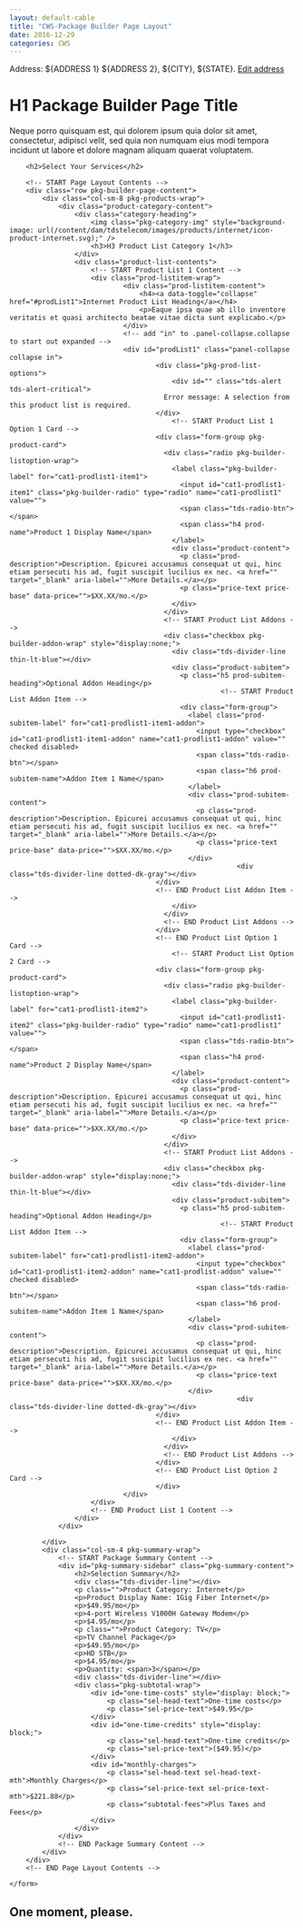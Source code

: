 ```yaml
---
layout: default-cable
title: "CWS-Package Builder Page Layout"
date: 2016-12-29
categories: CWS
---
```

<style>
.affix {
  /*top: 20px;
  width: 213px;*/
}

@media (min-width: 1200px) {
  .affix {
    /*width: 263px;*/
  }
}

.affix-bottom {
  position: absolute;
  /*width: 213px;*/
}

@media (min-width: 1200px) {
  .affix-bottom {
    /*width: 263px;*/
  }
}
</style>
<div class="tds-error-msg tds-error-info">
	<div class="container">
		<p>Address: <span class="userGreeting-address"><span class="has-titleCase">${ADDRESS 1} ${ADDRESS 2}, ${CITY}</span>, <span class="has-allCaps">${STATE}</span></span>. <a href="/visitor/address-entry.html?redirectDestination=%2Fshop.html">Edit address</a></p>
	</div>
</div>
<div class="container">
	<h1 class="page-header">H1 Package Builder Page Title</h1>
	<p>Neque porro quisquam est, qui dolorem ipsum quia dolor sit amet, consectetur, adipisci velit, sed quia non numquam eius modi tempora incidunt ut labore et dolore magnam aliquam quaerat voluptatem.</p>
</div>
<div class="container pkg-builder-container">
	<form method="post" class="pkg-builder-form page-layout">

		<h2>Select Your Services</h2>

		<!-- START Page Layout Contents -->
		<div class="row pkg-builder-page-content">
			<div class="col-sm-8 pkg-products-wrap">
				<div class="product-category-content">
					<div class="category-heading">
						<img class="pkg-category-img" style="background-image: url(/content/dam/tdstelecom/images/products/internet/icon-product-internet.svg);" />
						<h3>H3 Product List Category 1</h3>
					</div>
					<div class="product-list-contents">
						<!-- START Product List 1 Content -->
						<div class="prod-listitem-wrap">
								<div class="prod-listitem-content">
									<h4><a data-toggle="collapse" href="#prodList1">Internet Product List Heading</a></h4>
									<p>Eaque ipsa quae ab illo inventore veritatis et quasi architecto beatae vitae dicta sunt explicabo.</p>
								</div>
								<!-- add "in" to .panel-collapse.collapse to start out expanded -->
								<div id="prodList1" class="panel-collapse collapse in">
										<div class="pkg-prod-list-options">
											<div id="" class="tds-alert tds-alert-critical">
									      Error message: A selection from this product list is required.
									    </div>
											<!-- START Product List 1 Option 1 Card -->
									    <div class="form-group pkg-product-card">
									      <div class="radio pkg-builder-listoption-wrap">
									        <label class="pkg-builder-label" for="cat1-prodlist1-item1">
									          <input id="cat1-prodlist1-item1" class="pkg-builder-radio" type="radio" name="cat1-prodlist1" value="">
									          <span class="tds-radio-btn"></span>
									          <span class="h4 prod-name">Product 1 Display Name</span>
									        </label>
									        <div class="product-content">
									          <p class="prod-description">Description. Epicurei accusamus consequat ut qui, hinc etiam persecuti his ad, fugit suscipit lucilius ex nec. <a href="" target="_blank" aria-label="">More Details.</a></p>
									          <p class="price-text price-base" data-price="">$XX.XX/mo.</p>
									        </div>
									      </div>
									      <!-- START Product List Addons -->
									      <div class="checkbox pkg-builder-addon-wrap" style="display:none;">
									        <div class="tds-divider-line thin-lt-blue"></div>
									        <div class="product-subitem">
									          <p class="h5 prod-subitem-heading">Optional Addon Heading</p>
														<!-- START Product List Addon Item -->
									          <div class="form-group">
									            <label class="prod-subitem-label" for="cat1-prodlist1-item1-addon">
									              <input type="checkbox" id="cat1-prodlist1-item1-addon" name="cat1-prodlist1-addon" value="" checked disabled>
									              <span class="tds-radio-btn"></span>
									              <span class="h6 prod-subitem-name">Addon Item 1 Name</span>
									            </label>
									            <div class="prod-subitem-content">
									              <p class="prod-description">Description. Epicurei accusamus consequat ut qui, hinc etiam persecuti his ad, fugit suscipit lucilius ex nec. <a href="" target="_blank" aria-label="">More Details.</a></p>
									              <p class="price-text price-base" data-price="">$XX.XX/mo.</p>
									            </div>
															<div class="tds-divider-line dotted-dk-gray"></div>
						                </div>
						                <!-- END Product List Addon Item -->
									        </div>
									      </div>
									      <!-- END Product List Addons -->
									    </div>
									    <!-- END Product List Option 1 Card -->
											<!-- START Product List Option 2 Card -->
									    <div class="form-group pkg-product-card">
									      <div class="radio pkg-builder-listoption-wrap">
									        <label class="pkg-builder-label" for="cat1-prodlist1-item2">
									          <input id="cat1-prodlist1-item2" class="pkg-builder-radio" type="radio" name="cat1-prodlist1" value="">
									          <span class="tds-radio-btn"></span>
									          <span class="h4 prod-name">Product 2 Display Name</span>
									        </label>
									        <div class="product-content">
									          <p class="prod-description">Description. Epicurei accusamus consequat ut qui, hinc etiam persecuti his ad, fugit suscipit lucilius ex nec. <a href="" target="_blank" aria-label="">More Details.</a></p>
									          <p class="price-text price-base" data-price="">$XX.XX/mo.</p>
									        </div>
									      </div>
									      <!-- START Product List Addons -->
									      <div class="checkbox pkg-builder-addon-wrap" style="display:none;">
									        <div class="tds-divider-line thin-lt-blue"></div>
									        <div class="product-subitem">
									          <p class="h5 prod-subitem-heading">Optional Addon Heading</p>
														<!-- START Product List Addon Item -->
									          <div class="form-group">
									            <label class="prod-subitem-label" for="cat1-prodlist1-item2-addon">
									              <input type="checkbox" id="cat1-prodlist1-item2-addon" name="cat1-prodlist-addon" value="" checked disabled>
									              <span class="tds-radio-btn"></span>
									              <span class="h6 prod-subitem-name">Addon Item 1 Name</span>
									            </label>
									            <div class="prod-subitem-content">
									              <p class="prod-description">Description. Epicurei accusamus consequat ut qui, hinc etiam persecuti his ad, fugit suscipit lucilius ex nec. <a href="" target="_blank" aria-label="">More Details.</a></p>
									              <p class="price-text price-base" data-price="">$XX.XX/mo.</p>
									            </div>
															<div class="tds-divider-line dotted-dk-gray"></div>
						                </div>
						                <!-- END Product List Addon Item -->
									        </div>
									      </div>
									      <!-- END Product List Addons -->
									    </div>
									    <!-- END Product List Option 2 Card -->
										</div>
								</div>
						</div>
						<!-- END Product List 1 Content -->
					</div>
				</div>

			</div>
			<div class="col-sm-4 pkg-summary-wrap">
				<!-- START Package Summary Content -->
				<div id="pkg-summary-sidebar" class="pkg-summary-content">
					<h2>Selection Summary</h2>
					<div class="tds-divider-line"></div>
					<p class="">Product Category: Internet</p>
					<p>Product Display Name: 1Gig Fiber Internet</p>
					<p>$49.95/mo</p>
					<p>4-port Wireless V1000H Gateway Modem</p>
					<p>$4.95/mo</p>
					<p class="">Product Category: TV</p>
					<p>TV Channel Package</p>
					<p>$49.95/mo</p>
					<p>HD STB</p>
					<p>$4.95/mo</p>
					<p>Quantity: <span>3</span></p>
					<div class="tds-divider-line"></div>
					<div class="pkg-subtotal-wrap">
						<div id="one-time-costs" style="display: block;">
							<p class="sel-head-text">One-time costs</p>
							<p class="sel-price-text">$49.95</p>
						</div>
						<div id="one-time-credits" style="display: block;">
							<p class="sel-head-text">One-time credits</p>
							<p class="sel-price-text">($49.95)</p>
						</div>
						<div id="monthly-charges">
							<p class="sel-head-text sel-head-text-mth">Monthly Charges</p>
							<p class="sel-price-text sel-price-text-mth">$221.88</p>
							<p class="subtotal-fees">Plus Taxes and Fees</p>
						</div>
					</div>
				</div>
				<!-- END Package Summary Content -->
			</div>
		</div>
		<!-- END Page Layout Contents -->

	</form>
</div>

<!-- START Modal -->
<div id="" class="loadingOverlay modal pkg-builder-modal">
	<div class="modal-dialog">
		<div class="modal-content tds-modal">
			<div class="modal-body tds-msg-box">
				<div class="row">
					<div class="tds-msg-box">
						<div class="spinner"></div>
						<h2>One moment, please.</h2>
					</div>
				</div>
			</div>
		</div>
	</div>
</div>
<!-- END Modal -->

<script language="javascript">
	$(document).ready(function() {
		var $productCard = $('.pkg-product-card');
		var $productAddOn = $('.pkg-builder-addon-wrap');

		$("input:radio.pkg-builder-radio").change(function() {
			//removes highlight from other cards, adds it to selected card
			$(this).closest($productCard).siblings().removeClass('is-selected');
			$(this).closest($productCard).addClass('is-selected', this.checked);
			//hides addons from other cards, reveals addon on selected card
			$(this).closest($productCard).siblings().find($productAddOn).hide();
			$(this).closest($productCard).children($productAddOn).show();
		});

		$("input:checkbox.pkg-builder-radio").change(function() {
			$(this).closest($productCard).toggleClass('is-selected', this.checked);
			$(this).closest($productCard).children($productAddOn).show();
		});
		//each new number spinner needs to be initiated here
		$("input[name='catchSTBadd']").TouchSpin({
			min: 0,
			max: 10,
			initval: 0
		});
		$("input[name='HDSTBadd']").TouchSpin({
			min: 0,
			max: 5,
			initval: 0
		});
		$('[data-clampedwidth]').each(function() {
			var elem = $(this);
			var parentPanel = elem.data('clampedwidth');
			var resizeFn = function() {
				var sideBarNavWidth = $(parentPanel).width() - parseInt(elem.css('paddingLeft')) - parseInt(elem.css('paddingRight')) - parseInt(elem.css('marginLeft')) - parseInt(elem.css('marginRight')) - parseInt(elem.css('borderLeftWidth')) - parseInt(
					elem.css('borderRightWidth'));
				elem.css('width', sideBarNavWidth);
			};

			resizeFn();
			$(window).resize(resizeFn);
		});
		$('pkg-summary-sidebar').affix({
		    offset: {
		        top: $('pkg-summary-sidebar').offset().top
		    }
		});
		$('pkg-summary-sidebar').affix({
		  offset: {
		    bottom: ($('#genericfooter-container').outerHeight(true) +
		            $('#copyright-container').outerHeight(true)) +
		            40
		  }
		});

	});
</script>
